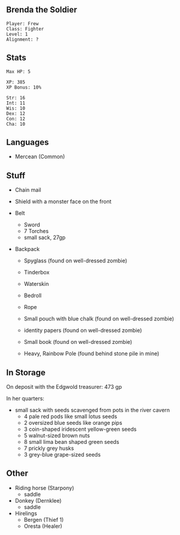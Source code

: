 
## Brenda the Soldier

    Player: Frew
    Class: Fighter
    Level: 1
    Alignment: ?

## Stats

    Max HP: 5

    XP: 385
    XP Bonus: 10%

    Str: 16
    Int: 11
    Wis: 10
    Dex: 12
    Con: 12
    Cha: 10

## Languages

- Mercean (Common)

## Stuff

* Chain mail
* Shield with a monster face on the front

* Belt
  * Sword
  * 7 Torches
  * small sack, 27gp

* Backpack
  * Spyglass (found on well-dressed zombie)
  * Tinderbox
  * Waterskin
  * Bedroll
  * Rope

  * Small pouch with blue chalk (found on well-dressed zombie)
  * identity papers (found on well-dressed zombie)
  * Small book (found on well-dressed zombie)
  * Heavy, Rainbow Pole (found behind stone pile in mine)

## In Storage

On deposit with the Edgwold treasurer: 473 gp

In her quarters:
* small sack with seeds scavenged from pots in the river cavern
  * 4 pale red pods like small lotus seeds
  * 2 oversized blue seeds like orange pips
  * 3 coin-shaped iridescent yellow-green seeds
  * 5 walnut-sized brown nuts
  * 8 small lima bean shaped green seeds
  * 7 prickly grey husks
  * 3 grey-blue grape-sized seeds

## Other

* Riding horse (Starpony)
  * saddle
* Donkey (Dernklee)
  * saddle
* Hirelings
  * Bergen (Thief 1)
  * Oresta (Healer)
